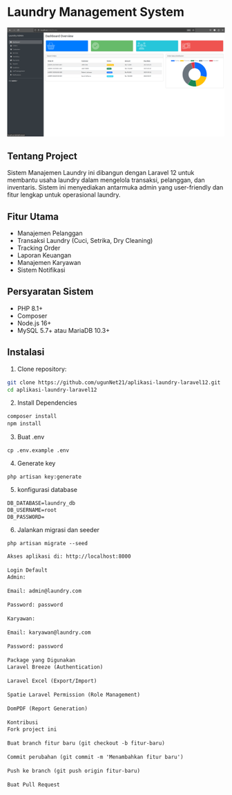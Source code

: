 # Laundry Management System

![Admin Dashboard](/public/admin/images/image.png)

## Tentang Project

Sistem Manajemen Laundry ini dibangun dengan Laravel 12 untuk membantu usaha laundry dalam mengelola transaksi, pelanggan, dan inventaris. Sistem ini menyediakan antarmuka admin yang user-friendly dan fitur lengkap untuk operasional laundry.

## Fitur Utama

- Manajemen Pelanggan
- Transaksi Laundry (Cuci, Setrika, Dry Cleaning)
- Tracking Order
- Laporan Keuangan
- Manajemen Karyawan
- Sistem Notifikasi

## Persyaratan Sistem

- PHP 8.1+
- Composer
- Node.js 16+
- MySQL 5.7+ atau MariaDB 10.3+

## Instalasi

1. Clone repository:
```bash
git clone https://github.com/ugunNet21/aplikasi-laundry-laravel12.git
cd aplikasi-laundry-laravel12

```

2. Install Dependencies

```bash
composer install
npm install

```

3. Buat .env

````
cp .env.example .env

````

4. Generate key

````
php artisan key:generate

````

5. konfigurasi database

````
DB_DATABASE=laundry_db
DB_USERNAME=root
DB_PASSWORD=

````
6. Jalankan migrasi dan seeder

````
php artisan migrate --seed

````

````
Akses aplikasi di: http://localhost:8000

Login Default
Admin:

Email: admin@laundry.com

Password: password

Karyawan:

Email: karyawan@laundry.com

Password: password

Package yang Digunakan
Laravel Breeze (Authentication)

Laravel Excel (Export/Import)

Spatie Laravel Permission (Role Management)

DomPDF (Report Generation)

Kontribusi
Fork project ini

Buat branch fitur baru (git checkout -b fitur-baru)

Commit perubahan (git commit -m 'Menambahkan fitur baru')

Push ke branch (git push origin fitur-baru)

Buat Pull Request

````